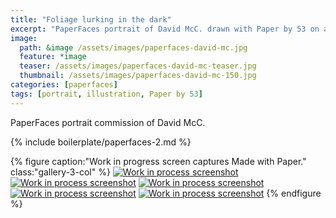 ```yaml
---
title: "Foliage lurking in the dark"
excerpt: "PaperFaces portrait of David McC. drawn with Paper by 53 on an iPad."
image: 
  path: &image /assets/images/paperfaces-david-mc.jpg 
  feature: *image
  teaser: /assets/images/paperfaces-david-mc-teaser.jpg
  thumbnail: /assets/images/paperfaces-david-mc-150.jpg
categories: [paperfaces]
tags: [portrait, illustration, Paper by 53]
---
```


PaperFaces portrait commission of David McC.

{% include boilerplate/paperfaces-2.md %}

{% figure caption:"Work in progress screen captures Made with Paper." class:"gallery-3-col" %}
[![Work in process screenshot](/assets/images/paperfaces-david-mc-process-1-600.jpg)](/assets/images/paperfaces-david-mc-process-1-lg.jpg) [![Work in process screenshot](/assets/images/paperfaces-david-mc-process-2-600.jpg)](/assets/images/paperfaces-david-mc-process-2-lg.jpg) [![Work in process screenshot](/assets/images/paperfaces-david-mc-process-3-600.jpg)](/assets/images/paperfaces-david-mc-process-3-lg.jpg) [![Work in process screenshot](/assets/images/paperfaces-david-mc-process-4-600.jpg)](/assets/images/paperfaces-david-mc-process-4-lg.jpg) [![Work in process screenshot](/assets/images/paperfaces-david-mc-process-5-600.jpg)](/assets/images/paperfaces-david-mc-process-5-lg.jpg)
{% endfigure %}
